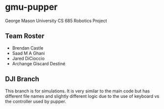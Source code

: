 # gmu-pupper
George Mason University CS 685 Robotics Project

## Team Roster
- Brendan Castle
- Saad M A Ghani
- Jared DiCioccio
- Archange Giscard Destiné

## DJI Branch
This branch is for simulations. It is very similar to the main code but has different file names and slightly different logic due to the use of keyboard vs the controller used by pupper.